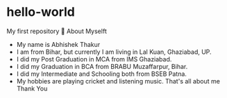 # hello-world
My first repository
🙂 About Myselft
* My name is Abhishek Thakur
* I am from Bihar, but currently I am living in Lal Kuan, Ghaziabad, UP.
* I did my Post Graduation in MCA from IMS Ghaziabad.
* I did my Graduation in BCA from BRABU Muzaffarpur, Bihar.
* I did my Intermediate and Schooling both from BSEB Patna.
* My hobbies are playing cricket and listening music.
That's all about me
Thank You 
